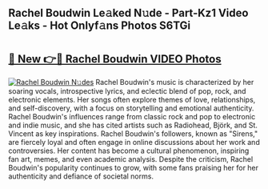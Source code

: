 ## Rachel Boudwin Le𝚊ked N𝚞de - Part-Kz1 Video Le𝚊ks - Hot Onlyf𝚊ns Photos S6TGi

# <h2><a href="http://ab17239.deff.icu/?id=Rachel+Boudwin">🔗 New 👉🔴 Rachel Boudwin VIDEO Photos</a></h2>

[![Rachel Boudwin N𝚞des](https://i.imgur.com/rIISA9y.gif)](http://ab17239.deff.icu/?id=Rachel+Boudwin)
Rachel Boudwin's music is characterized by her soaring vocals, introspective lyrics, and eclectic blend of pop, rock, and electronic elements. Her songs often explore themes of love, relationships, and self-discovery, with a focus on storytelling and emotional authenticity. Rachel Boudwin's influences range from classic rock and pop to electronic and indie music, and she has cited artists such as Radiohead, Björk, and St. Vincent as key inspirations. Rachel Boudwin's followers, known as "Sirens," are fiercely loyal and often engage in online discussions about her work and controversies. Her content has become a cultural phenomenon, inspiring fan art, memes, and even academic analysis. Despite the criticism, Rachel Boudwin's popularity continues to grow, with some fans praising her for her authenticity and defiance of societal norms.
